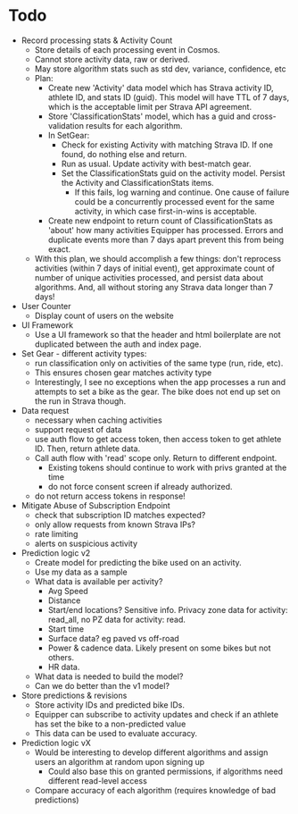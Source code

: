 # Todo
* Record processing stats & Activity Count
  * Store details of each processing event in Cosmos.
  * Cannot store activity data, raw or derived.
  * May store algorithm stats such as std dev, variance, confidence, etc
  * Plan: 
    * Create new 'Activity' data model which has Strava activity ID, athlete ID, and stats ID (guid). This model will have TTL of 7 days, which is the acceptable limit per Strava API agreement.
    * Store 'ClassificationStats' model, which has a guid and cross-validation results for each algorithm.
    * In SetGear: 
      * Check for existing Activity with matching Strava ID. If one found, do nothing else and return.
      * Run as usual. Update activity with best-match gear.
      * Set the ClassificationStats guid on the activity model. Persist the Activity and ClassificationStats items. 
        * If this fails, log warning and continue. One cause of failure could be a concurrently processed event for the same activity, in which case first-in-wins is acceptable.
    * Create new endpoint to return count of ClassificationStats as 'about' how many activities Equipper has processed. Errors and duplicate events more than 7 days apart prevent this from being exact.
  * With this plan, we should accomplish a few things: don't reprocess activities (within 7 days of initial event), get approximate count of number of unique activities processed, and persist data about algorithms. And, all without storing any Strava data longer than 7 days!
* User Counter
  * Display count of users on the website
* UI Framework
  * Use a UI framework so that the header and html boilerplate are not duplicated between the auth and index page.
* Set Gear - different activity types:
  * run classification only on activities of the same type (run, ride, etc). 
  * This ensures chosen gear matches activity type
  * Interestingly, I see no exceptions when the app processes a run and attempts to set a bike as the gear. The bike does not end up set on the run in Strava though.
* Data request
  * necessary when caching activities
  * support request of data
  * use auth flow to get access token, then access token to get athlete ID. Then, return athlete data.
  * Call auth flow with 'read' scope only. Return to different endpoint.
    * Existing tokens should continue to work with privs granted at the time
    * do not force consent screen if already authorized.
  * do not return access tokens in response!
* Mitigate Abuse of Subscription Endpoint
  * check that subscription ID matches expected? 
  * only allow requests from known Strava IPs?
  * rate limiting
  * alerts on suspicious activity
* Prediction logic v2
  * Create model for predicting the bike used on an activity.
  * Use my data as a sample
  * What data is available per activity? 
    * Avg Speed
    * Distance
    * Start/end locations? Sensitive info. Privacy zone data for activity: read_all, no PZ data for activity: read.
    * Start time
    * Surface data? eg paved vs off-road
    * Power & cadence data. Likely present on some bikes but not others.
    * HR data.
  * What data is needed to build the model?
  * Can we do better than the v1 model?
* Store predictions & revisions
  * Store activity IDs and predicted bike IDs. 
  * Equipper can subscribe to activity updates and check if an athlete has set the bike to a non-predicted value
  * This data can be used to evaluate accuracy.
* Prediction logic vX
  * Would be interesting to develop different algorithms and assign users an algorithm at random upon signing up
    * Could also base this on granted permissions, if algorithms need different read-level access
  * Compare accuracy of each algorithm (requires knowledge of bad predictions)